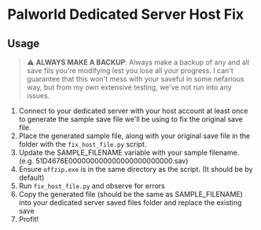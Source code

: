 # Palworld Dedicated Server Host Fix
## Usage

> :warning: **ALWAYS MAKE A BACKUP**: Always make a backup of any and all save fils you're modifying lest you lose all your progress. I can't guarantee that this won't mess with your saveful in some nefarious way, but from my own extensive testing, we've not run into any issues.

1. Connect to your dedicated server with your host account at least once to generate the sample save file we'll be using to fix the original save file.
2. Place the generated sample file, along with your original save file in the folder with the `fix_host_file.py` script.
3. Update the SAMPLE_FILENAME variable with your sample filename. (e.g. 51D4676E000000000000000000000000.sav)
4. Ensure `offzip.exe` is in the same directory as the script. (It should be by default)
5. Run `fix_host_file.py` and observe for errors
6. Copy the generated file (should be the same as SAMPLE_FILENAME) into your dedicated server saved files folder and replace the existing save
7. Profit!
